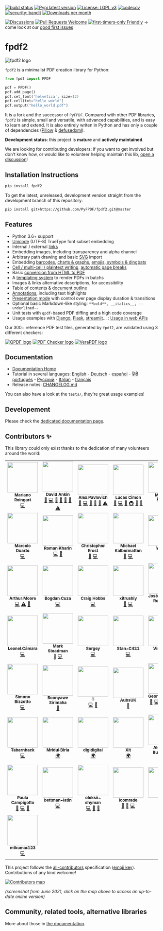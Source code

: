 [![build status](https://github.com/PyFPDF/fpdf2/workflows/build/badge.svg)](https://github.com/PyFPDF/fpdf2/actions?query=branch%3Amaster)
[![Pypi latest version](https://img.shields.io/pypi/v/fpdf2.svg)](https://pypi.python.org/pypi/fpdf2)
[![License: LGPL v3](https://img.shields.io/badge/License-LGPL%20v3-blue.svg)](https://www.gnu.org/licenses/lgpl-3.0)
[![codecov](https://codecov.io/gh/PyFPDF/fpdf2/branch/master/graph/badge.svg)](https://codecov.io/gh/PyFPDF/fpdf2)
[![security: bandit](https://img.shields.io/badge/security-bandit-yellow.svg)](https://github.com/PyCQA/bandit)
[![Downloads per month](https://pepy.tech/badge/fpdf2/month)](https://pepy.tech/project/fpdf2)

[![Discussions](https://img.shields.io/github/discussions/PyFPDF/fpdf2)](https://github.com/PyFPDF/fpdf2/discussions)
[![Pull Requests Welcome](https://img.shields.io/badge/PRs-welcome-brightgreen.svg?style=flat)](http://makeapullrequest.com)
[![first-timers-only Friendly](https://img.shields.io/badge/first--timers--only-friendly-blue.svg)](http://www.firsttimersonly.com/)
-> come look at our [good first issues](https://github.com/PyFPDF/fpdf2/issues?q=is%3Aissue+is%3Aopen+label%3A%22good+first+issue%22)

fpdf2
=====

![fpdf2 logo](https://pyfpdf.github.io/fpdf2/fpdf2-logo.png)

`fpdf2` is a minimalist PDF creation library for Python:

```python
from fpdf import FPDF

pdf = FPDF()
pdf.add_page()
pdf.set_font('helvetica', size=12)
pdf.cell(txt="hello world")
pdf.output("hello_world.pdf")
```

It is a fork and the successor of `PyFPDF`.
Compared with other PDF libraries, `fpdf2` is simple, small and versatile, with advanced capabilities, and is easy to learn and extend.
It is also entirely writen in Python and has only a couple of dependencies
([Pillow](https://pillow.readthedocs.io/en/stable/) & [defusedxml](https://pypi.org/project/defusedxml/)).

**Development status**: this project is **mature** and **actively maintained**.

We are looking for contributing developers: if you want to get involved but don't know how,
or would like to volunteer helping maintain this lib, [open a discussion](https://github.com/PyFPDF/fpdf2/discussions)!

Installation Instructions
-------------------------
```bash
pip install fpdf2
```

To get the latest, unreleased, development version straight from the development branch of this repository:

```bash
pip install git+https://github.com/PyFPDF/fpdf2.git@master
```

Features
--------

 * Python 3.6+ support
 * [Unicode](https://pyfpdf.github.io/fpdf2/Unicode.html) (UTF-8) TrueType font subset embedding
 * Internal / external [links](https://pyfpdf.github.io/fpdf2/Links.html)
 * Embedding images, including transparency and alpha channel
 * Arbitrary path drawing and basic [SVG](https://pyfpdf.github.io/fpdf2/SVG.html) import
 * Embedding [barcodes](https://pyfpdf.github.io/fpdf2/Barcodes.html), [charts & graphs](https://pyfpdf.github.io/fpdf2/Maths.html), [emojis, symbols & dingbats](https://pyfpdf.github.io/fpdf2/EmojisSymbolsDingbats.html)
 * [Cell / multi-cell / plaintext writing](https://pyfpdf.github.io/fpdf2/Text.html), [automatic page breaks](https://pyfpdf.github.io/fpdf2/PageBreaks.html)
 * Basic [conversion from HTML to PDF](https://pyfpdf.github.io/fpdf2/HTML.html)
 * A [templating system](https://pyfpdf.github.io/fpdf2/Templates.html) to render PDFs in batchs
 * Images & links alternative descriptions, for accessibility
 * Table of contents & [document outline](https://pyfpdf.github.io/fpdf2/DocumentOutlineAndTableOfContents.html)
 * [Annotations](https://pyfpdf.github.io/fpdf2/Annotations.html), including text highlights
 * [Presentation mode](https://pyfpdf.github.io/fpdf2/Presentations.html) with control over page display duration & transitions
 * Optional basic Markdown-like styling: `**bold**, __italics__, --underlined--`
 * Unit tests with `qpdf`-based PDF diffing and a high code coverage
 * Usage examples with [Django](https://www.djangoproject.com/), [Flask](https://flask.palletsprojects.com), [streamlit](https://streamlit.io/)... : [Usage in web APIs](https://pyfpdf.github.io/fpdf2/UsageInWebAPI.html)

Our 300+ reference PDF test files, generated by `fpdf2`, are validated using 3 different checkers:

[![QPDF logo](https://pyfpdf.github.io/fpdf2/qpdf-logo.svg)](https://github.com/qpdf/qpdf)
[![PDF Checker logo](https://pyfpdf.github.io/fpdf2/pdfchecker-logo.png)](https://www.datalogics.com/products/pdf-tools/pdf-checker/)
[![VeraPDF logo](https://pyfpdf.github.io/fpdf2/vera-logo.jpg)](https://verapdf.org)

Documentation
-------------

- [Documentation Home](https://pyfpdf.github.io/fpdf2/)
- Tutorial in several languages: [English](https://pyfpdf.github.io/fpdf2/Tutorial.html) - [Deutsch](https://pyfpdf.github.io/fpdf2/Tutorial-de.html) - [español](https://pyfpdf.github.io/fpdf2/Tutorial-es.html) - [हिंदी](https://pyfpdf.github.io/fpdf2/Tutorial-हिंदी.html) [português](https://pyfpdf.github.io/fpdf2/Tutorial-pt.html) - [Русский](https://pyfpdf.github.io/fpdf2/Tutorial-ru.html) - [Italian](https://pyfpdf.github.io/fpdf2/Tutorial-it.html) - [français](https://pyfpdf.github.io/fpdf2/Tutorial-fr.html)
- Release notes: [CHANGELOG.md](https://github.com/PyFPDF/fpdf2/blob/master/CHANGELOG.md)

You can also have a look at the `tests/`, they're great usage examples!

Developement
------------

Please check the [dedicated documentation page](https://pyfpdf.github.io/fpdf2/Development.html).

## Contributors ✨

This library could only exist thanks to the dedication of many volunteers around the world:

<!-- ALL-CONTRIBUTORS-LIST:START - Do not remove or modify this section -->
<!-- prettier-ignore-start -->
<!-- markdownlint-disable -->
<table>
  <tr>
    <td align="center"><a href="https://github.com/reingart"><img src="https://avatars.githubusercontent.com/u/1041385?v=4?s=100" width="100px;" alt=""/><br /><sub><b>Mariano Reingart</b></sub></a><br /><a href="https://github.com/PyFPDF/fpdf2/commits?author=reingart" title="Code">💻</a></td>
    <td align="center"><a href="http://lymaconsulting.github.io/"><img src="https://avatars.githubusercontent.com/u/8921892?v=4?s=100" width="100px;" alt=""/><br /><sub><b>David Ankin</b></sub></a><br /><a href="https://github.com/PyFPDF/fpdf2/issues?q=author%3Aalexanderankin" title="Bug reports">🐛</a> <a href="https://github.com/PyFPDF/fpdf2/commits?author=alexanderankin" title="Code">💻</a> <a href="https://github.com/PyFPDF/fpdf2/commits?author=alexanderankin" title="Documentation">📖</a> <a href="#maintenance-alexanderankin" title="Maintenance">🚧</a> <a href="#question-alexanderankin" title="Answering Questions">💬</a> <a href="https://github.com/PyFPDF/fpdf2/pulls?q=is%3Apr+reviewed-by%3Aalexanderankin" title="Reviewed Pull Requests">👀</a> <a href="https://github.com/PyFPDF/fpdf2/commits?author=alexanderankin" title="Tests">⚠️</a></td>
    <td align="center"><a href="https://github.com/alexp1917"><img src="https://avatars.githubusercontent.com/u/66129071?v=4?s=100" width="100px;" alt=""/><br /><sub><b>Alex Pavlovich</b></sub></a><br /><a href="https://github.com/PyFPDF/fpdf2/issues?q=author%3Aalexp1917" title="Bug reports">🐛</a> <a href="https://github.com/PyFPDF/fpdf2/commits?author=alexp1917" title="Code">💻</a> <a href="https://github.com/PyFPDF/fpdf2/commits?author=alexp1917" title="Documentation">📖</a> <a href="#question-alexp1917" title="Answering Questions">💬</a> <a href="https://github.com/PyFPDF/fpdf2/pulls?q=is%3Apr+reviewed-by%3Aalexp1917" title="Reviewed Pull Requests">👀</a> <a href="https://github.com/PyFPDF/fpdf2/commits?author=alexp1917" title="Tests">⚠️</a></td>
    <td align="center"><a href="https://chezsoi.org/lucas/blog/"><img src="https://avatars.githubusercontent.com/u/925560?v=4?s=100" width="100px;" alt=""/><br /><sub><b>Lucas Cimon</b></sub></a><br /><a href="#blog-Lucas-C" title="Blogposts">📝</a> <a href="https://github.com/PyFPDF/fpdf2/commits?author=Lucas-C" title="Code">💻</a> <a href="https://github.com/PyFPDF/fpdf2/commits?author=Lucas-C" title="Documentation">📖</a> <a href="#infra-Lucas-C" title="Infrastructure (Hosting, Build-Tools, etc)">🚇</a> <a href="#maintenance-Lucas-C" title="Maintenance">🚧</a> <a href="#question-Lucas-C" title="Answering Questions">💬</a></td>
    <td align="center"><a href="https://github.com/eumiro"><img src="https://avatars.githubusercontent.com/u/6774676?v=4?s=100" width="100px;" alt=""/><br /><sub><b>Miroslav Šedivý</b></sub></a><br /><a href="https://github.com/PyFPDF/fpdf2/commits?author=eumiro" title="Code">💻</a> <a href="https://github.com/PyFPDF/fpdf2/commits?author=eumiro" title="Tests">⚠️</a></td>
    <td align="center"><a href="https://github.com/fbernhart"><img src="https://avatars.githubusercontent.com/u/70264417?v=4?s=100" width="100px;" alt=""/><br /><sub><b>Florian Bernhart</b></sub></a><br /><a href="https://github.com/PyFPDF/fpdf2/commits?author=fbernhart" title="Code">💻</a> <a href="https://github.com/PyFPDF/fpdf2/commits?author=fbernhart" title="Tests">⚠️</a></td>
    <td align="center"><a href="http://pr.linkedin.com/in/edwoodocasio/"><img src="https://avatars.githubusercontent.com/u/82513?v=4?s=100" width="100px;" alt=""/><br /><sub><b>Edwood Ocasio</b></sub></a><br /><a href="https://github.com/PyFPDF/fpdf2/commits?author=eocasio" title="Code">💻</a> <a href="https://github.com/PyFPDF/fpdf2/commits?author=eocasio" title="Tests">⚠️</a></td>
  </tr>
  <tr>
    <td align="center"><a href="https://github.com/marcelotduarte"><img src="https://avatars.githubusercontent.com/u/12752334?v=4?s=100" width="100px;" alt=""/><br /><sub><b>Marcelo Duarte</b></sub></a><br /><a href="https://github.com/PyFPDF/fpdf2/commits?author=marcelotduarte" title="Code">💻</a></td>
    <td align="center"><a href="https://github.com/RomanKharin"><img src="https://avatars.githubusercontent.com/u/6203756?v=4?s=100" width="100px;" alt=""/><br /><sub><b>Roman Kharin</b></sub></a><br /><a href="https://github.com/PyFPDF/fpdf2/commits?author=RomanKharin" title="Code">💻</a> <a href="#ideas-RomanKharin" title="Ideas, Planning, & Feedback">🤔</a></td>
    <td align="center"><a href="https://github.com/cgfrost"><img src="https://avatars.githubusercontent.com/u/166104?v=4?s=100" width="100px;" alt=""/><br /><sub><b>Christopher Frost</b></sub></a><br /><a href="https://github.com/PyFPDF/fpdf2/issues?q=author%3Acgfrost" title="Bug reports">🐛</a> <a href="https://github.com/PyFPDF/fpdf2/commits?author=cgfrost" title="Code">💻</a></td>
    <td align="center"><a href="http://www.ne.ch/sitn"><img src="https://avatars.githubusercontent.com/u/1681332?v=4?s=100" width="100px;" alt=""/><br /><sub><b>Michael Kalbermatten</b></sub></a><br /><a href="https://github.com/PyFPDF/fpdf2/issues?q=author%3Akalbermattenm" title="Bug reports">🐛</a> <a href="https://github.com/PyFPDF/fpdf2/commits?author=kalbermattenm" title="Code">💻</a></td>
    <td align="center"><a href="https://yanone.de/"><img src="https://avatars.githubusercontent.com/u/175386?v=4?s=100" width="100px;" alt=""/><br /><sub><b>Yanone</b></sub></a><br /><a href="https://github.com/PyFPDF/fpdf2/commits?author=yanone" title="Code">💻</a></td>
    <td align="center"><a href="https://github.com/leoleozhu"><img src="https://avatars.githubusercontent.com/u/738445?v=4?s=100" width="100px;" alt=""/><br /><sub><b>Leo Zhu</b></sub></a><br /><a href="https://github.com/PyFPDF/fpdf2/commits?author=leoleozhu" title="Code">💻</a></td>
    <td align="center"><a href="https://www.abishekgoda.com/"><img src="https://avatars.githubusercontent.com/u/310520?v=4?s=100" width="100px;" alt=""/><br /><sub><b>Abishek Goda</b></sub></a><br /><a href="https://github.com/PyFPDF/fpdf2/commits?author=abishek" title="Code">💻</a></td>
  </tr>
  <tr>
    <td align="center"><a href="https://www.cd-net.net/"><img src="https://avatars.githubusercontent.com/u/1515637?v=4?s=100" width="100px;" alt=""/><br /><sub><b>Arthur Moore</b></sub></a><br /><a href="https://github.com/PyFPDF/fpdf2/commits?author=EmperorArthur" title="Code">💻</a> <a href="https://github.com/PyFPDF/fpdf2/commits?author=EmperorArthur" title="Tests">⚠️</a> <a href="https://github.com/PyFPDF/fpdf2/issues?q=author%3AEmperorArthur" title="Bug reports">🐛</a></td>
    <td align="center"><a href="https://boghison.com/"><img src="https://avatars.githubusercontent.com/u/7976283?v=4?s=100" width="100px;" alt=""/><br /><sub><b>Bogdan Cuza</b></sub></a><br /><a href="https://github.com/PyFPDF/fpdf2/commits?author=boghison" title="Code">💻</a></td>
    <td align="center"><a href="https://github.com/craigahobbs"><img src="https://avatars.githubusercontent.com/u/1263515?v=4?s=100" width="100px;" alt=""/><br /><sub><b>Craig Hobbs</b></sub></a><br /><a href="https://github.com/PyFPDF/fpdf2/commits?author=craigahobbs" title="Code">💻</a></td>
    <td align="center"><a href="https://github.com/xitrushiy"><img src="https://avatars.githubusercontent.com/u/17336659?v=4?s=100" width="100px;" alt=""/><br /><sub><b>xitrushiy</b></sub></a><br /><a href="https://github.com/PyFPDF/fpdf2/issues?q=author%3Axitrushiy" title="Bug reports">🐛</a> <a href="https://github.com/PyFPDF/fpdf2/commits?author=xitrushiy" title="Code">💻</a></td>
    <td align="center"><a href="https://github.com/jredrejo"><img src="https://avatars.githubusercontent.com/u/1008178?v=4?s=100" width="100px;" alt=""/><br /><sub><b>José L. Redrejo Rodríguez</b></sub></a><br /><a href="https://github.com/PyFPDF/fpdf2/commits?author=jredrejo" title="Code">💻</a></td>
    <td align="center"><a href="https://jugmac00.github.io/"><img src="https://avatars.githubusercontent.com/u/9895620?v=4?s=100" width="100px;" alt=""/><br /><sub><b>Jürgen Gmach</b></sub></a><br /><a href="https://github.com/PyFPDF/fpdf2/commits?author=jugmac00" title="Code">💻</a></td>
    <td align="center"><a href="https://github.com/Larivact"><img src="https://avatars.githubusercontent.com/u/8731884?v=4?s=100" width="100px;" alt=""/><br /><sub><b>Larivact</b></sub></a><br /><a href="https://github.com/PyFPDF/fpdf2/commits?author=Larivact" title="Code">💻</a></td>
  </tr>
  <tr>
    <td align="center"><a href="https://github.com/leonelcamara"><img src="https://avatars.githubusercontent.com/u/1198145?v=4?s=100" width="100px;" alt=""/><br /><sub><b>Leonel Câmara</b></sub></a><br /><a href="https://github.com/PyFPDF/fpdf2/commits?author=leonelcamara" title="Code">💻</a></td>
    <td align="center"><a href="https://github.com/mark-steadman"><img src="https://avatars.githubusercontent.com/u/15779053?v=4?s=100" width="100px;" alt=""/><br /><sub><b>Mark Steadman</b></sub></a><br /><a href="https://github.com/PyFPDF/fpdf2/issues?q=author%3Amark-steadman" title="Bug reports">🐛</a> <a href="https://github.com/PyFPDF/fpdf2/commits?author=mark-steadman" title="Code">💻</a></td>
    <td align="center"><a href="https://github.com/sergeyfitts"><img src="https://avatars.githubusercontent.com/u/40498252?v=4?s=100" width="100px;" alt=""/><br /><sub><b>Sergey</b></sub></a><br /><a href="https://github.com/PyFPDF/fpdf2/commits?author=sergeyfitts" title="Code">💻</a></td>
    <td align="center"><a href="https://github.com/Stan-C421"><img src="https://avatars.githubusercontent.com/u/82440217?v=4?s=100" width="100px;" alt=""/><br /><sub><b>Stan-C421</b></sub></a><br /><a href="https://github.com/PyFPDF/fpdf2/commits?author=Stan-C421" title="Code">💻</a></td>
    <td align="center"><a href="https://github.com/viraj-shah18"><img src="https://avatars.githubusercontent.com/u/44942391?v=4?s=100" width="100px;" alt=""/><br /><sub><b>Viraj Shah</b></sub></a><br /><a href="https://github.com/PyFPDF/fpdf2/commits?author=viraj-shah18" title="Code">💻</a></td>
    <td align="center"><a href="https://github.com/cornicis"><img src="https://avatars.githubusercontent.com/u/11545033?v=4?s=100" width="100px;" alt=""/><br /><sub><b>cornicis</b></sub></a><br /><a href="https://github.com/PyFPDF/fpdf2/commits?author=cornicis" title="Code">💻</a></td>
    <td align="center"><a href="https://github.com/moe-25"><img src="https://avatars.githubusercontent.com/u/85580959?v=4?s=100" width="100px;" alt=""/><br /><sub><b>moe-25</b></sub></a><br /><a href="https://github.com/PyFPDF/fpdf2/commits?author=moe-25" title="Code">💻</a> <a href="https://github.com/PyFPDF/fpdf2/pulls?q=is%3Apr+reviewed-by%3Amoe-25" title="Reviewed Pull Requests">👀</a> <a href="#research-moe-25" title="Research">🔬</a> <a href="https://github.com/PyFPDF/fpdf2/issues?q=author%3Amoe-25" title="Bug reports">🐛</a></td>
  </tr>
  <tr>
    <td align="center"><a href="https://github.com/niphlod"><img src="https://avatars.githubusercontent.com/u/122119?v=4?s=100" width="100px;" alt=""/><br /><sub><b>Simone Bizzotto</b></sub></a><br /><a href="https://github.com/PyFPDF/fpdf2/commits?author=niphlod" title="Code">💻</a></td>
    <td align="center"><a href="https://github.com/bnyw"><img src="https://avatars.githubusercontent.com/u/32655514?v=4?s=100" width="100px;" alt=""/><br /><sub><b>Boonyawe Sirimaha</b></sub></a><br /><a href="https://github.com/PyFPDF/fpdf2/issues?q=author%3Abnyw" title="Bug reports">🐛</a></td>
    <td align="center"><a href="https://github.com/torque"><img src="https://avatars.githubusercontent.com/u/949138?v=4?s=100" width="100px;" alt=""/><br /><sub><b>T</b></sub></a><br /><a href="https://github.com/PyFPDF/fpdf2/commits?author=torque" title="Code">💻</a> <a href="#design-torque" title="Design">🎨</a></td>
    <td align="center"><a href="https://github.com/AubsUK"><img src="https://avatars.githubusercontent.com/u/68870168?v=4?s=100" width="100px;" alt=""/><br /><sub><b>AubsUK</b></sub></a><br /><a href="#question-AubsUK" title="Answering Questions">💬</a></td>
    <td align="center"><a href="http://www.schorsch.com/"><img src="https://avatars.githubusercontent.com/u/17468844?v=4?s=100" width="100px;" alt=""/><br /><sub><b>Georg Mischler</b></sub></a><br /><a href="https://github.com/PyFPDF/fpdf2/issues?q=author%3Agmischler" title="Bug reports">🐛</a> <a href="https://github.com/PyFPDF/fpdf2/commits?author=gmischler" title="Code">💻</a> <a href="#design-gmischler" title="Design">🎨</a> <a href="https://github.com/PyFPDF/fpdf2/commits?author=gmischler" title="Documentation">📖</a> <a href="#ideas-gmischler" title="Ideas, Planning, & Feedback">🤔</a> <a href="#question-gmischler" title="Answering Questions">💬</a> <a href="https://github.com/PyFPDF/fpdf2/commits?author=gmischler" title="Tests">⚠️</a></td>
    <td align="center"><a href="https://www.buymeacoffee.com/ping"><img src="https://avatars.githubusercontent.com/u/104607?v=4?s=100" width="100px;" alt=""/><br /><sub><b>ping</b></sub></a><br /><a href="https://github.com/PyFPDF/fpdf2/issues?q=author%3Aping" title="Bug reports">🐛</a></td>
    <td align="center"><a href="http://portfedh@gmail.com"><img src="https://avatars.githubusercontent.com/u/59422723?v=4?s=100" width="100px;" alt=""/><br /><sub><b>Portfedh</b></sub></a><br /><a href="https://github.com/PyFPDF/fpdf2/commits?author=portfedh" title="Documentation">📖</a> <a href="#tutorial-portfedh" title="Tutorials">✅</a></td>
  </tr>
  <tr>
    <td align="center"><a href="https://github.com/tabarnhack"><img src="https://avatars.githubusercontent.com/u/34366899?v=4?s=100" width="100px;" alt=""/><br /><sub><b>Tabarnhack</b></sub></a><br /><a href="https://github.com/PyFPDF/fpdf2/commits?author=tabarnhack" title="Code">💻</a></td>
    <td align="center"><a href="https://github.com/Mridulbirla13"><img src="https://avatars.githubusercontent.com/u/24730417?v=4?s=100" width="100px;" alt=""/><br /><sub><b>Mridul Birla</b></sub></a><br /><a href="#translation-Mridulbirla13" title="Translation">🌍</a></td>
    <td align="center"><a href="https://github.com/digidigital"><img src="https://avatars.githubusercontent.com/u/28964886?v=4?s=100" width="100px;" alt=""/><br /><sub><b>digidigital</b></sub></a><br /><a href="#translation-digidigital" title="Translation">🌍</a></td>
    <td align="center"><a href="https://github.com/xit4"><img src="https://avatars.githubusercontent.com/u/7601720?v=4?s=100" width="100px;" alt=""/><br /><sub><b>Xit</b></sub></a><br /><a href="#translation-xit4" title="Translation">🌍</a></td>
    <td align="center"><a href="https://github.com/AABur"><img src="https://avatars.githubusercontent.com/u/41373199?v=4?s=100" width="100px;" alt=""/><br /><sub><b>Alexander Burchenko</b></sub></a><br /><a href="#translation-AABur" title="Translation">🌍</a></td>
    <td align="center"><a href="https://github.com/fuscati"><img src="https://avatars.githubusercontent.com/u/48717599?v=4?s=100" width="100px;" alt=""/><br /><sub><b>André Assunção</b></sub></a><br /><a href="#translation-fuscati" title="Translation">🌍</a></td>
    <td align="center"><a href="http://frenchcomputerguy.com/"><img src="https://avatars.githubusercontent.com/u/5825096?v=4?s=100" width="100px;" alt=""/><br /><sub><b>Quentin Brault</b></sub></a><br /><a href="#translation-Tititesouris" title="Translation">🌍</a></td>
  </tr>
  <tr>
    <td align="center"><a href="https://github.com/paulacampigotto"><img src="https://avatars.githubusercontent.com/u/36995920?v=4?s=100" width="100px;" alt=""/><br /><sub><b>Paula Campigotto</b></sub></a><br /><a href="https://github.com/PyFPDF/fpdf2/issues?q=author%3Apaulacampigotto" title="Bug reports">🐛</a> <a href="https://github.com/PyFPDF/fpdf2/commits?author=paulacampigotto" title="Code">💻</a> <a href="https://github.com/PyFPDF/fpdf2/pulls?q=is%3Apr+reviewed-by%3Apaulacampigotto" title="Reviewed Pull Requests">👀</a></td>
    <td align="center"><a href="https://github.com/bettman-latin"><img src="https://avatars.githubusercontent.com/u/91155492?v=4?s=100" width="100px;" alt=""/><br /><sub><b>bettman-latin</b></sub></a><br /><a href="https://github.com/PyFPDF/fpdf2/commits?author=bettman-latin" title="Code">💻</a></td>
    <td align="center"><a href="https://github.com/oleksii-shyman"><img src="https://avatars.githubusercontent.com/u/8827452?v=4?s=100" width="100px;" alt=""/><br /><sub><b>oleksii-shyman</b></sub></a><br /><a href="https://github.com/PyFPDF/fpdf2/commits?author=oleksii-shyman" title="Code">💻</a> <a href="#design-oleksii-shyman" title="Design">🎨</a> <a href="#ideas-oleksii-shyman" title="Ideas, Planning, & Feedback">🤔</a></td>
    <td align="center"><a href="https://lcomrade.su"><img src="https://avatars.githubusercontent.com/u/70049256?v=4?s=100" width="100px;" alt=""/><br /><sub><b>lcomrade</b></sub></a><br /><a href="https://github.com/PyFPDF/fpdf2/commits?author=lcomrade" title="Documentation">📖</a> <a href="https://github.com/PyFPDF/fpdf2/issues?q=author%3Alcomrade" title="Bug reports">🐛</a> <a href="https://github.com/PyFPDF/fpdf2/commits?author=lcomrade" title="Code">💻</a></td>
    <td align="center"><a href="https://github.com/pwt"><img src="https://avatars.githubusercontent.com/u/1089749?v=4?s=100" width="100px;" alt=""/><br /><sub><b>pwt</b></sub></a><br /><a href="https://github.com/PyFPDF/fpdf2/issues?q=author%3Apwt" title="Bug reports">🐛</a> <a href="https://github.com/PyFPDF/fpdf2/commits?author=pwt" title="Code">💻</a></td>
    <td align="center"><a href="https://github.com/mcerveny"><img src="https://avatars.githubusercontent.com/u/1438115?v=4?s=100" width="100px;" alt=""/><br /><sub><b>Martin Cerveny</b></sub></a><br /><a href="https://github.com/PyFPDF/fpdf2/issues?q=author%3Amcerveny" title="Bug reports">🐛</a> <a href="https://github.com/PyFPDF/fpdf2/commits?author=mcerveny" title="Code">💻</a></td>
    <td align="center"><a href="https://github.com/Spenhouet"><img src="https://avatars.githubusercontent.com/u/7819068?v=4?s=100" width="100px;" alt=""/><br /><sub><b>Spenhouet</b></sub></a><br /><a href="https://github.com/PyFPDF/fpdf2/issues?q=author%3ASpenhouet" title="Bug reports">🐛</a> <a href="https://github.com/PyFPDF/fpdf2/pulls?q=is%3Apr+reviewed-by%3ASpenhouet" title="Reviewed Pull Requests">👀</a></td>
  </tr>
  <tr>
    <td align="center"><a href="https://github.com/mtkumar123"><img src="https://avatars.githubusercontent.com/u/89176219?v=4?s=100" width="100px;" alt=""/><br /><sub><b>mtkumar123</b></sub></a><br /><a href="https://github.com/PyFPDF/fpdf2/commits?author=mtkumar123" title="Code">💻</a></td>
  </tr>
</table>

<!-- markdownlint-restore -->
<!-- prettier-ignore-end -->

<!-- ALL-CONTRIBUTORS-LIST:END -->

This project follows the [all-contributors](https://github.com/all-contributors/all-contributors) specification
([emoji key](https://allcontributors.org/docs/en/emoji-key)).
Contributions of any kind welcome!

[![Contributors map](https://pyfpdf.github.io/fpdf2/contributors-map-small.png)](https://pyfpdf.github.io/fpdf2/contributors.html)

_(screenshot from June 2021, click on the map above to access an up-to-date online version)_

Community, related tools, alternative libraries
-----------------------------------------------

More about those in [the documentation](https://pyfpdf.github.io/fpdf2/#community).
